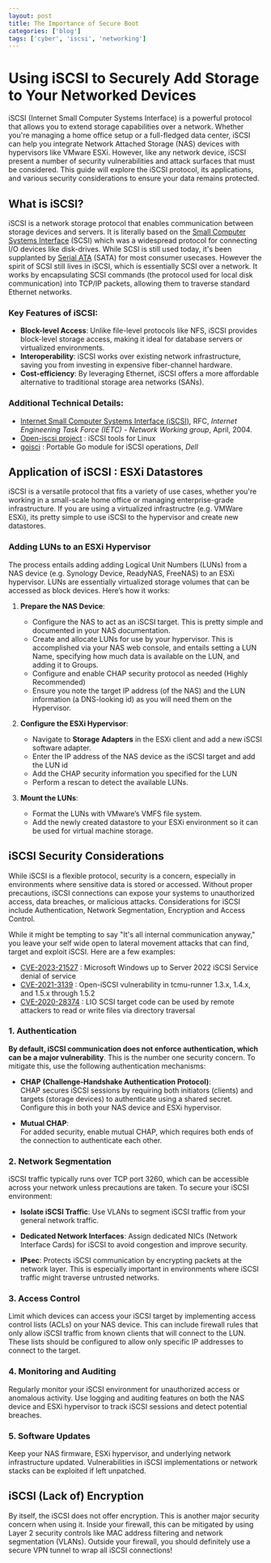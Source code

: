 ```yaml
---
layout: post
title: The Importance of Secure Boot
categories: ['blog']
tags: ['cyber', 'iscsi', 'networking']
---
```


# Using iSCSI to Securely Add Storage to Your Networked Devices

iSCSI (Internet Small Computer Systems Interface) is a powerful protocol that allows you to extend storage capabilities over a network. Whether you're managing a home office setup or a full-fledged data center, iSCSI can help you integrate Network Attached Storage (NAS) devices with hypervisors like VMware ESXi. However, like any network device, iSCSI present a number of security vulnerabilities and attack surfaces that must be considered.  This guide will explore the iSCSI protocol, its applications, and various security considerations to ensure your data remains protected.

## What is iSCSI?  

iSCSI is a network storage protocol that enables communication between storage devices and servers. It is literally based on the [Small Computer Systems Interface](https://datatracker.ietf.org/doc/html/rfc3783) (SCSI) which was a widespread protocol for connecting I/O devices like disk-drives.  While SCSI is still used today, it's been supplanted by [Serial ATA](https://sata-io.org/) (SATA) for most consumer usecases.  However the spirit of SCSI still lives in iSCSI, which is essentially SCSI over a network.  It works by encapsulating SCSI commands (the protocol used for local disk communication) into TCP/IP packets, allowing them to traverse standard Ethernet networks.  

### Key Features of iSCSI:  
- **Block-level Access**: Unlike file-level protocols like NFS, iSCSI provides block-level storage access, making it ideal for database servers or virtualized environments.  
- **Interoperability**: iSCSI works over existing network infrastructure, saving you from investing in expensive fiber-channel hardware.  
- **Cost-efficiency**: By leveraging Ethernet, iSCSI offers a more affordable alternative to traditional storage area networks (SANs).  

### Additional Technical Details:

  * [Internet Small Computer Systems Interface (iSCSI)](https://datatracker.ietf.org/doc/html/rfc3720), RFC, *Internet Engineering Task Force (IETC) - Network Working group*, April, 2004.
  * [Open-iscsi project](https://github.com/open-iscsi/open-iscsi) : iSCSI tools for Linux
  * [goisci](https://github.com/dell/goiscsi) :  Portable Go module for iSCSI operations, *Dell*

## Application of iSCSI :  ESXi Datastores

iSCSI is a versatile protocol that fits a variety of use cases, whether you're working in a small-scale home office or managing enterprise-grade infrastructure.  If you are using a virtualized infrastructre (e.g. VMWare ESXi), its pretty simple to use iSCSI to the hypervisor and create new datastores.

### Adding LUNs to an ESXi Hypervisor  

The process entails adding adding Logical Unit Numbers (LUNs) from a NAS device (e.g. Synology Device, ReadyNAS, FreeNAS) to an ESXi hypervisor. LUNs are essentially virtualized storage volumes that can be accessed as block devices. Here’s how it works:  

1. **Prepare the NAS Device**:  
   - Configure the NAS to act as an iSCSI target.  This is pretty simple and documented in your NAS documentation.
   - Create and allocate LUNs for use by your hypervisor.  This is accomplished via your NAS web console, and entails setting a LUN Name, specifying how much data is available on the LUN, and adding it to Groups.
   - Configure and enable CHAP security protocol as needed (Highly Recommended)
   - Ensure you note the target IP address (of the NAS) and the LUN information (a DNS-looking id) as you will need them on the Hypervisor.

2. **Configure the ESXi Hypervisor**:  
   - Navigate to **Storage Adapters** in the ESXi client and add a new iSCSI software adapter.  
   - Enter the IP address of the NAS device as the iSCSI target and add the LUN id
   - Add the CHAP security information you specified for the LUN
   - Perform a rescan to detect the available LUNs.  

3. **Mount the LUNs**:  
   - Format the LUNs with VMware’s VMFS file system.  
   - Add the newly created datastore to your ESXi environment so it can be used for virtual machine storage.  


## iSCSI Security Considerations

While iSCSI is a flexible protocol, security is a concern, especially in environments where sensitive data is stored or accessed. Without proper precautions, iSCSI connections can expose your systems to unauthorized access, data breaches, or malicious attacks. Considerations for iSCSI include Authentication, Network Segmentation, Encryption and Access Control.

While it might be tempting to say "It's all internal communication anyway," you leave your self wide open to lateral movement attacks that can find, target and exploit iSCSI.  Here are a few examples:

   * [CVE-2023-21527](https://cve.mitre.org/cgi-bin/cvename.cgi?name=CVE-2023-21527) : Microsoft Windows up to Server 2022 iSCSI Service denial of service
   * [CVE-2021-3139](https://cve.mitre.org/cgi-bin/cvename.cgi?name=2021-3139) : Open-iSCSI vulnerability in tcmu-runner 1.3.x, 1.4.x, and 1.5.x through 1.5.2
   * [CVE-2020-28374](https://cve.mitre.org/cgi-bin/cvename.cgi?name=CVE-2020-28374) : LIO SCSI target code can be used by remote attackers to read or write files via directory traversal 

### 1. **Authentication**  

**By default, iSCSI communication does not enforce authentication, which can be a major vulnerability**. This is the number one security concern.  To mitigate this, use the following authentication mechanisms:  

- **CHAP (Challenge-Handshake Authentication Protocol)**:  
  CHAP secures iSCSI sessions by requiring both initiators (clients) and targets (storage devices) to authenticate using a shared secret. Configure this in both your NAS device and ESXi hypervisor.  

- **Mutual CHAP**:  
  For added security, enable mutual CHAP, which requires both ends of the connection to authenticate each other.  

### 2. **Network Segmentation**  

iSCSI traffic typically runs over TCP port 3260, which can be accessible across your network unless precautions are taken. To secure your iSCSI environment:  

- **Isolate iSCSI Traffic**: Use VLANs to segment iSCSI traffic from your general network traffic.  

- **Dedicated Network Interfaces**: Assign dedicated NICs (Network Interface Cards) for iSCSI to avoid congestion and improve security.  

- **IPsec**: Protects iSCSI communication by encrypting packets at the network layer. This is especially important in environments where iSCSI traffic might traverse untrusted networks.  

### 3. **Access Control**  

Limit which devices can access your iSCSI target by implementing access control lists (ACLs) on your NAS device. This can include firewall rules that only allow iSCSI traffic from known clients that will connect to the LUN.  These lists should be configured to allow only specific IP addresses to connect to the target. 

### 4. **Monitoring and Auditing**  

Regularly monitor your iSCSI environment for unauthorized access or anomalous activity. Use logging and auditing features on both the NAS device and ESXi hypervisor to track iSCSI sessions and detect potential breaches.  

### 5. **Software Updates**  

Keep your NAS firmware, ESXi hypervisor, and underlying network infrastructure updated. Vulnerabilities in iSCSI implementations or network stacks can be exploited if left unpatched.  


## iSCSI (Lack of) Encryption

By itself, the iSCSI does not offer encryption.  This is another major security concern when using it.  Inside your firewall, this can be mitigated by using Layer 2 security controls like MAC address filtering and network segmentation (VLANs).  Outside your firewall, you should definitely use a secure VPN tunnel to wrap all iSCSI connections!